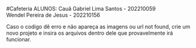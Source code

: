 #Cafeteria
ALUNOS: 
Cauã Gabriel Lima Santos - 202210059   
Wendel Pereira de Jesus - 202210156



Caso o codigo dê erro e não apareça as imagens ou url not found, crie um novo projeto e insira os arquivos dentro dele que provavelmente irá funcionar.
